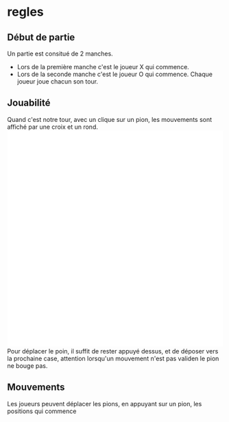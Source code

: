 # 

# regles
## Début de partie
Un partie est consitué de 2 manches.
- Lors de la première manche c'est le joueur X qui commence.
- Lors de la seconde manche c'est le joueur O qui commence.
Chaque joueur joue chacun son tour.

## Jouabilité
Quand c'est notre tour, avec un clique sur un pion, les mouvements sont affiché par une croix et un rond.
![Image pion mouvement](Img/M.png)
Pour déplacer le poin, il suffit de rester appuyé dessus, et de déposer vers la prochaine case, attention lorsqu'un mouvement n'est pas validen le pion ne bouge pas.

## Mouvements
Les joueurs peuvent déplacer les pions, en appuyant sur un pion, les positions qui commence